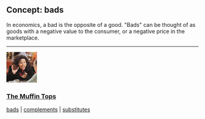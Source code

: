 ## Concept: bads

In economics, a bad is the opposite of a good. "Bads" can be thought of as goods with a negative value to the consumer, or a negative price in the marketplace.

<hr>
<div class="clip-listing">
<img src="media/icons/muffin_tops_clip1__.jpg" alt="The Muffin Tops icon">

### [The Muffin Tops](../../clip/86/)

[bads](/concept/bads/) | [complements](/concept/complements/) | [substitutes](/concept/substitutes/)
</div>

